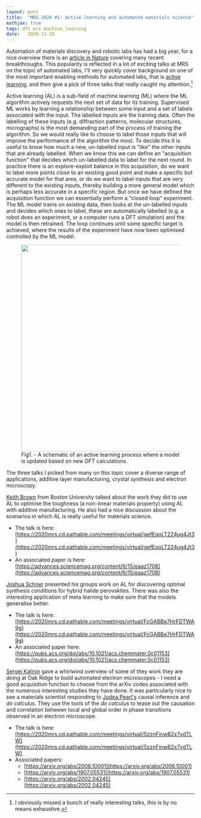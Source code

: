 ```yaml
---
layout: post
title:  "MRS 2020 #1: Active learning and automated materials science"
mathjax: true
tags: dft mrs machine_learning
date:   2020-11-29
---
```


Automation of materials discovery and robotic labs has had a big year, for a nice overview there is an
 [article in Nature](https://www.nature.com/articles/d41586-019-01246-y) covering  many recent breakthroughs. 
This popularity is reflected in a lot of exciting talks at MRS on the topic of automated labs, I'll very quickly 
cover background on one of the most important enabling methods for automated labs, that is [active learning](https://en.wikipedia.org/wiki/Active_learning_(machine_learning)),
and then give a pick of three talks that really caught my attention.[^1]

Active learning (AL) is a sub-field of machine learning (ML) where the ML algorithm actively requests the next set of data for its training.
Supervised ML works by learning a relationship between some input and a set of labels associated with the input. The labelled inputs are the training data.
Often the labelling of these inputs (e.g. diffraction patterns, molecular structures, micrographs) is the most demanding part of the process of training the
algorithm. So we would really like to choose to label those inputs that will improve the performance of the algorithm the most. To decide this it is useful
to know how much a new, un-labelled input is "like" the other inputs that are already labelled. When we know this we can define an "acquisition function"
that decides which un-labelled data to label for the next round. In practice there is an explore-exploit balance in this acquisition, do we want to 
label more points close to an existing good point and make a specific but accurate model for that area, or do we want to label inputs that are very 
different to the existing inputs, thereby building a more general model which is perhaps less accurate in a specific region. But once we have defined
the acquisition function we can essentially perform a "closed loop" experiment. The ML model trains on existing data, then looks at the un-labelled inputs
and decides which ones to label, these are automatically labelled (e.g. a robot does an experiment, or a computer runs a DFT simulation) and the model is 
then retrained. The loop continues until some specific target is achieved, where the results of the experiment have now been optimised controlled by the ML model.

<figure>
	<img src="{{ '/assets/images/al-loop.png' | prepend: site.baseurl }}" alt="" 
width="550"> 
	<figcaption>Fig1. - A schematic of an active learning process where a model is updated based on new DFT calculations. </figcaption>
</figure>

The three talks I picked from many on this topic cover a diverse range of applications, additive layer manufacturing, crystal synthesis and electron microscopy.

[Keith Brown](https://www.bu.edu/eng/profile/keith-brown/) from Boston University talked about the work they did to use AL to optimise the toughness (a non-linear materials property) using AL with additive manufacturing. He also had a nice discussion about the scenarios in which AL is really useful for materials science.
* The talk is here: [https://2020mrs.cd.pathable.com/meetings/virtual/gefEqoLT224ug4Jt3](https://2020mrs.cd.pathable.com/meetings/virtual/gefEqoLT224ug4Jt3)
* An associated paper is here: [https://advances.sciencemag.org/content/6/15/eaaz1708](https://advances.sciencemag.org/content/6/15/eaaz1708)

[Joshua Schrier](https://www.fordham.edu/info/28651/joshua_schrier) presented his groups work on AL for discovering optimal synthesis conditions for hybrid halide perovskites. There was also the interesting application of meta learning to make sure that the models generalise better.
* The talk is here: [https://2020mrs.cd.pathable.com/meetings/virtual/FcGABBe7HrFDTWA9g](https://2020mrs.cd.pathable.com/meetings/virtual/FcGABBe7HrFDTWA9g)
* An associated paper here: [https://pubs.acs.org/doi/abs/10.1021/acs.chemmater.0c01153](https://pubs.acs.org/doi/abs/10.1021/acs.chemmater.0c01153)

[Sergei Kalinin](https://www.ornl.gov/staff-profile/sergei-v-kalinin) gave a whirlwind overview of some of they work they are doing at Oak Ridge to build automated electron microscopes - I need a good acquisition function to choose from the arXiv codes associated with the numerous interesting studies they have done. 
It was particularly nice to see a materials scientist responding to [Judea Pearl's](https://en.wikipedia.org/wiki/Judea_Pearl) causal inference and _do calculus_. They use the tools of the _do calculus_ to tease out the causation and correlation between local and global order in phase transitions observed in an electron microscope.
* The talk is here: [https://2020mrs.cd.pathable.com/meetings/virtual/5zznFinwB2x7ydTLW](https://2020mrs.cd.pathable.com/meetings/virtual/5zznFinwB2x7ydTLW)
* Associated papers:
    * [https://arxiv.org/abs/2006.10001](https://arxiv.org/abs/2006.10001)
    * [https://arxiv.org/abs/1907.05531](https://arxiv.org/abs/1907.05531)
    * [https://arxiv.org/abs/2002.04245](https://arxiv.org/abs/2002.04245)


[^1]: I obviously missed a bunch of really interesting talks, this is by no means exhaustive.
